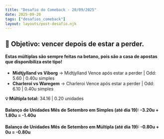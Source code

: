 ```yaml
---
title: "Desafio do Comeback - 20/09/2025"
date: 2025-09-20
tags: ["desafios_comeback"]
layout: layouts/post-desafio.njk
---
```


## 🎯 Objetivo: vencer depois de estar a perder.

#### Estas múltiplas são sempre feitas na betano, pois são a casa de apostas que disponibiliza este tipo!

- **Midtjylland vs Viborg** → Midtjylland Vence após estar a perder | Odd: 5.60 | 0.40u simples  
- **Charleroi vs Waregem** → Charleroi Vence após estar a perder | Odd: 6.10 | 0.40u simples  

**💡 Múltipla total:** 34.16 | 0.20 unidades  


#### Balanço de Unidades Mês de Setembro em Simples (até dia 19): -3.20u + 1.80u = -1.40u
#### Balanço de Unidades Mês de Setembro em Múltipla (até dia 19): -0.80u + 0u = -0.80u
